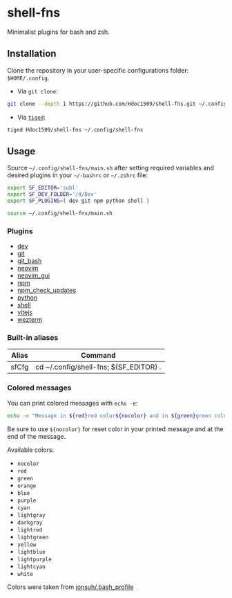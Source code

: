 # shell-fns

Minimalist plugins for bash and zsh.

## Installation

Clone the repository in your user-specific configurations folder: `$HOME/.config`.

- Via `git clone`:

```sh
git clone --depth 1 https://github.com/Hdoc1509/shell-fns.git ~/.config/shell-fns
```

- Via [`tiged`](https://github.com/tiged/tiged#installation):

```sh
tiged Hdoc1509/shell-fns ~/.config/shell-fns
```

## Usage

Source `~/.config/shell-fns/main.sh` after setting required variables and desired plugins in your `~/-bashrc` or `~/.zshrc` file:

```sh
export SF_EDITOR='subl'
export SF_DEV_FOLDER='/d/Dev'
export SF_PLUGINS=( dev git npm python shell )

source ~/.config/shell-fns/main.sh
```

### Plugins

- [dev](/plugins/dev/)
- [git](/plugins/git/)
- [git_bash](/plugins/git_bash/)
- [neovim](/plugins/neovim/)
- [neovim_gui](/plugins/neovim_gui/)
- [npm](/plugins/npm/)
- [npm_check_updates](/plugins/npm_check_updates/)
- [python](/plugins/python/)
- [shell](/plugins/shell/)
- [vitejs](/plugins/vitejs/)
- [wezterm](/plugins/wezterm/)

### Built-in aliases

| Alias | Command                                |
| ----- | -------------------------------------- |
| sfCfg | cd ~/.config/shell-fns; ${SF_EDITOR} . |

### Colored messages

You can print colored messages with `echo -e`:

```sh
echo -e "Message in ${red}red color${nocolor} and in ${green}green color${nocolor}"
```

Be sure to use `${nocolor}` for reset color in your printed message and at the end of the message.

Available colors:

- `nocolor`
- `red`
- `green`
- `orange`
- `blue`
- `purple`
- `cyan`
- `lightgray`
- `darkgray`
- `lightred`
- `lightgreen`
- `yellow`
- `lightblue`
- `lightpurple`
- `lightcyan`
- `white`

Colors were taken from [jonsuh/.bash_profile](https://gist.github.com/jonsuh/3c89c004888dfc7352be)
